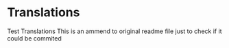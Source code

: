 # Translations
Test Translations
This is an ammend to original readme file just to check if it could be commited
